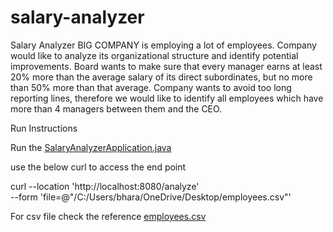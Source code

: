 # salary-analyzer
Salary Analyzer
BIG COMPANY is employing a lot of employees. Company would like to analyze its organizational 
structure and identify potential improvements. Board wants to make sure that every manager earns at least 20% more than 
the average salary of its direct subordinates, but no more than 50% more than that average. 
Company wants to avoid too long reporting lines, therefore we would like to identify all employees which have 
more than 4 managers between them and the CEO.


Run Instructions

Run the [SalaryAnalyzerApplication.java](src%2Fmain%2Fjava%2Fcom%2Fswissre%2Fsalaryanalyzer%2FSalaryAnalyzerApplication.java)

use the below curl to access the end point

curl --location 'http://localhost:8080/analyze' \
--form 'file=@"/C:/Users/bhara/OneDrive/Desktop/employees.csv"'

For csv file check the reference
[employees.csv](src%2Ftest%2Fresources%2Femployees.csv)